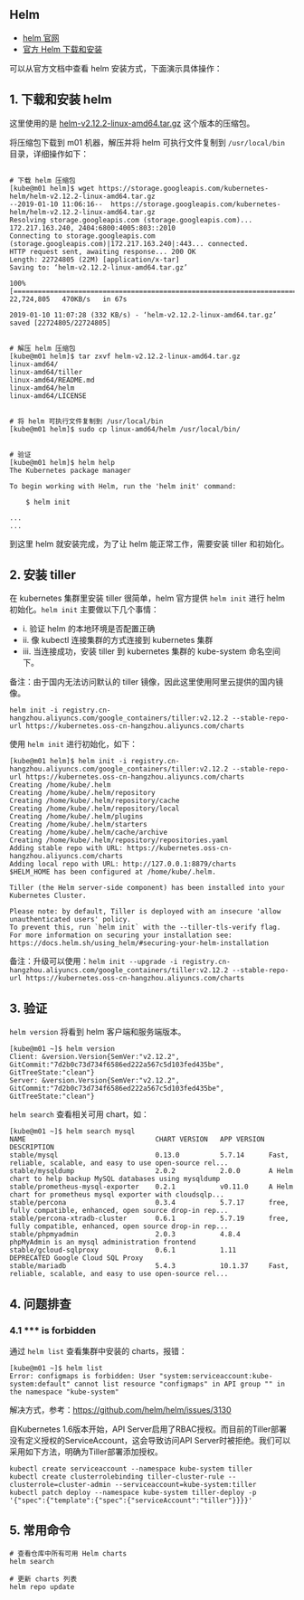 Helm
---

- [helm 官网](https://helm.sh/)
- [官方 Helm 下载和安装](https://docs.helm.sh/using_helm/#installing-helm)

可以从官方文档中查看 helm 安装方式，下面演示具体操作：

## 1. 下载和安装 helm

这里使用的是 [helm-v2.12.2-linux-amd64.tar.gz](https://storage.googleapis.com/kubernetes-helm/helm-v2.12.2-linux-amd64.tar.gz) 这个版本的压缩包。

将压缩包下载到 m01 机器，解压并将 helm 可执行文件复制到 `/usr/local/bin` 目录，详细操作如下：

```

# 下载 helm 压缩包
[kube@m01 helm]$ wget https://storage.googleapis.com/kubernetes-helm/helm-v2.12.2-linux-amd64.tar.gz
--2019-01-10 11:06:16--  https://storage.googleapis.com/kubernetes-helm/helm-v2.12.2-linux-amd64.tar.gz
Resolving storage.googleapis.com (storage.googleapis.com)... 172.217.163.240, 2404:6800:4005:803::2010
Connecting to storage.googleapis.com (storage.googleapis.com)|172.217.163.240|:443... connected.
HTTP request sent, awaiting response... 200 OK
Length: 22724805 (22M) [application/x-tar]
Saving to: ‘helm-v2.12.2-linux-amd64.tar.gz’

100%[===============================================================================================================>] 22,724,805   470KB/s   in 67s    

2019-01-10 11:07:28 (332 KB/s) - ‘helm-v2.12.2-linux-amd64.tar.gz’ saved [22724805/22724805]


# 解压 helm 压缩包
[kube@m01 helm]$ tar zxvf helm-v2.12.2-linux-amd64.tar.gz 
linux-amd64/
linux-amd64/tiller
linux-amd64/README.md
linux-amd64/helm
linux-amd64/LICENSE


# 将 helm 可执行文件复制到 /usr/local/bin
[kube@m01 helm]$ sudo cp linux-amd64/helm /usr/local/bin/


# 验证
[kube@m01 helm]$ helm help
The Kubernetes package manager

To begin working with Helm, run the 'helm init' command:

	$ helm init

...
...

```

到这里 helm 就安装完成，为了让 helm 能正常工作，需要安装 tiller 和初始化。

## 2. 安装 tiller


在 kubernetes 集群里安装 tiller 很简单，helm 官方提供 `helm init` 进行 helm 初始化。`helm init` 主要做以下几个事情：

- i. 验证 helm 的本地环境是否配置正确
- ii. 像 kubectl 连接集群的方式连接到 kubernetes 集群
- iii. 当连接成功，安装 tiller 到 kubernetes 集群的 kube-system 命名空间下。


备注：由于国内无法访问默认的 tiller 镜像，因此这里使用阿里云提供的国内镜像。

```
helm init -i registry.cn-hangzhou.aliyuncs.com/google_containers/tiller:v2.12.2 --stable-repo-url https://kubernetes.oss-cn-hangzhou.aliyuncs.com/charts
```


使用 `helm init` 进行初始化，如下：

```
[kube@m01 helm]$ helm init -i registry.cn-hangzhou.aliyuncs.com/google_containers/tiller:v2.12.2 --stable-repo-url https://kubernetes.oss-cn-hangzhou.aliyuncs.com/charts
Creating /home/kube/.helm 
Creating /home/kube/.helm/repository 
Creating /home/kube/.helm/repository/cache 
Creating /home/kube/.helm/repository/local 
Creating /home/kube/.helm/plugins 
Creating /home/kube/.helm/starters 
Creating /home/kube/.helm/cache/archive 
Creating /home/kube/.helm/repository/repositories.yaml 
Adding stable repo with URL: https://kubernetes.oss-cn-hangzhou.aliyuncs.com/charts
Adding local repo with URL: http://127.0.0.1:8879/charts 
$HELM_HOME has been configured at /home/kube/.helm.

Tiller (the Helm server-side component) has been installed into your Kubernetes Cluster.

Please note: by default, Tiller is deployed with an insecure 'allow unauthenticated users' policy.
To prevent this, run `helm init` with the --tiller-tls-verify flag.
For more information on securing your installation see: https://docs.helm.sh/using_helm/#securing-your-helm-installation
```


备注：升级可以使用：`helm init --upgrade -i registry.cn-hangzhou.aliyuncs.com/google_containers/tiller:v2.12.2 --stable-repo-url https://kubernetes.oss-cn-hangzhou.aliyuncs.com/charts`

## 3. 验证

`helm version` 将看到 helm 客户端和服务端版本。

```
[kube@m01 ~]$ helm version
Client: &version.Version{SemVer:"v2.12.2", GitCommit:"7d2b0c73d734f6586ed222a567c5d103fed435be", GitTreeState:"clean"}
Server: &version.Version{SemVer:"v2.12.2", GitCommit:"7d2b0c73d734f6586ed222a567c5d103fed435be", GitTreeState:"clean"}
```

`helm search` 查看相关可用 chart，如：

```
[kube@m01 ~]$ helm search mysql
NAME                            	CHART VERSION	APP VERSION	DESCRIPTION                                                 
stable/mysql                    	0.13.0       	5.7.14     	Fast, reliable, scalable, and easy to use open-source rel...
stable/mysqldump                	2.0.2        	2.0.0      	A Helm chart to help backup MySQL databases using mysqldump 
stable/prometheus-mysql-exporter	0.2.1        	v0.11.0    	A Helm chart for prometheus mysql exporter with cloudsqlp...
stable/percona                  	0.3.4        	5.7.17     	free, fully compatible, enhanced, open source drop-in rep...
stable/percona-xtradb-cluster   	0.6.1        	5.7.19     	free, fully compatible, enhanced, open source drop-in rep...
stable/phpmyadmin               	2.0.3        	4.8.4      	phpMyAdmin is an mysql administration frontend              
stable/gcloud-sqlproxy          	0.6.1        	1.11       	DEPRECATED Google Cloud SQL Proxy                           
stable/mariadb                  	5.4.3        	10.1.37    	Fast, reliable, scalable, and easy to use open-source rel...
```

## 4. 问题排查

### 4.1 *** is forbidden

通过 `helm list` 查看集群中安装的 charts，报错：
```
[kube@m01 ~]$ helm list
Error: configmaps is forbidden: User "system:serviceaccount:kube-system:default" cannot list resource "configmaps" in API group "" in the namespace "kube-system"
```

解决方式，参考：https://github.com/helm/helm/issues/3130

自Kubernetes 1.6版本开始，API Server启用了RBAC授权。而目前的Tiller部署没有定义授权的ServiceAccount，这会导致访问API Server时被拒绝。我们可以采用如下方法，明确为Tiller部署添加授权。

```
kubectl create serviceaccount --namespace kube-system tiller
kubectl create clusterrolebinding tiller-cluster-rule --clusterrole=cluster-admin --serviceaccount=kube-system:tiller
kubectl patch deploy --namespace kube-system tiller-deploy -p '{"spec":{"template":{"spec":{"serviceAccount":"tiller"}}}}'
```

## 5. 常用命令

```
# 查看仓库中所有可用 Helm charts
helm search 

# 更新 charts 列表
helm repo update



```